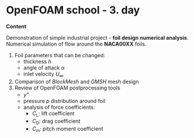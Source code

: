# OpenFOAM school - 3. day

**Content**

Demonstration of simple industrial project - **foil design numerical analysis**. Numerical simulation of flow
around the **NACA00XX** foils.

1. Foil parameters that can be changed:
   - thickness $h$
   - angle of attack $\alpha$
   - inlet velocity $U_\infty$
2. Comparison of *BlockMesh* and *GMSH* mesh design
3. Review of OpenFOAM postprocessing tools
   - $y^+$
   - pressure $p$ distribution around foil
   - analysis of force coefficients:
     - $C_\text{L}$: lift coefficient
     - $C_\text{D}$: drag coefficient
     - $C_\text{m}$: pitch moment coefficient
